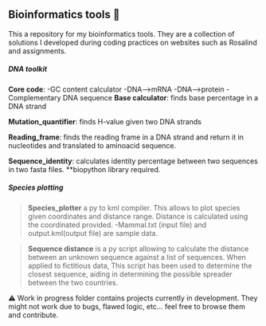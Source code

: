 ## Bioinformatics tools :dna:

This a repository for my bioinformatics tools. They are a collection of solutions I developed during coding practices 
 on websites such as Rosalind and assignments. 

##### **DNA toolkit**
**Core code**: 
    -GC content calculator
    -DNA-->mRNA 
    -DNA-->protein
    -Complementary DNA sequence 
**Base calculator**: finds base percentage in a DNA strand

**Mutation_quantifier**: finds H-value given two DNA strands

**Reading_frame**: finds the reading frame in a DNA strand and return it in nucleotides 
and translated to aminoacid sequence. 

**Sequence_identity**: calculates identity percentage between two sequences in two fasta files. **biopython library required.

##### **Species plotting**
> **Species_plotter** a py to kml compiler. This allows to plot species given coordinates and distance range. Distance is calculated using the coordinated provided. 
    -Mammal.txt (input file) and output.kml(output file) are sample data. 

> **Sequence distance** is a py script allowing to calculate the distance between an unknown sequence against a list of sequences. When applied to fictitious data, This script has been used to determine the closest sequence, aiding in determining the possible spreader between the two countries. 

:warning:
Work in progress folder contains projects currently in development. They might not work due to bugs, flawed logic, etc... 
feel free to browse them and contribute. 
